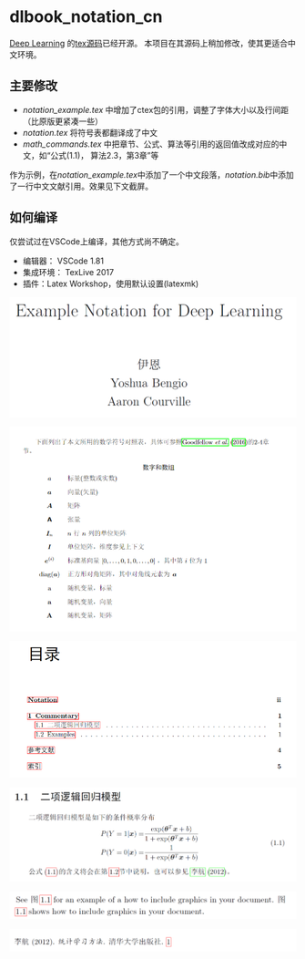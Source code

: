 # dlbook_notation_cn

[Deep Learning](www.deeplearningbook.org) 的[tex源码](https://github.com/goodfeli/dlbook_notation)已经开源。 本项目在其源码上稍加修改，使其更适合中文环境。

## 主要修改

- *notation_example.tex* 中增加了ctex包的引用，调整了字体大小以及行间距（比原版更紧凑一些）
- *notation.tex* 将符号表都翻译成了中文
- *math_commands.tex* 中把章节、公式、算法等引用的返回值改成对应的中文，如“公式(1.1)， 算法2.3，第3章”等 

作为示例，在*notation_example.tex*中添加了一个中文段落，*notation.bib*中添加了一行中文文献引用。效果见下文截屏。

## 如何编译

仅尝试过在VSCode上编译，其他方式尚不确定。
- 编辑器： VSCode 1.81 
- 集成环境： TexLive 2017 
- 插件：Latex Workshop，使用默认设置(latexmk)



![](/png/title.png)

![](/png/notation.png)

![](/png/content.png)

![](/png/section_logistic.png)

![](/png/figure.png)

![](/png/ref.png)